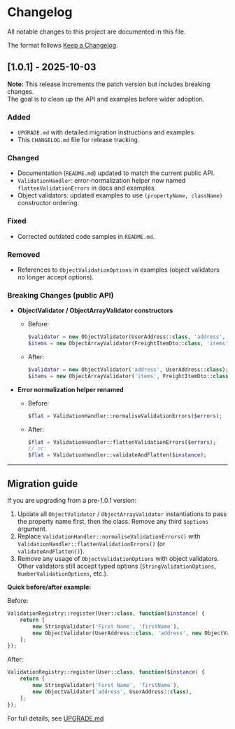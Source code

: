 # Changelog  

All notable changes to this project are documented in this file.  

The format follows [Keep a Changelog](https://keepachangelog.com/en/1.0.0/).  

## [1.0.1] - 2025-10-03  

**Note:** This release increments the patch version but includes breaking changes.  
The goal is to clean up the API and examples before wider adoption.  

### Added  
- `UPGRADE.md` with detailed migration instructions and examples.  
- This `CHANGELOG.md` file for release tracking.  

### Changed  
- Documentation (`README.md`) updated to match the current public API.  
- `ValidationHandler`: error-normalization helper now named `flattenValidationErrors` in docs and examples.  
- Object validators: updated examples to use `(propertyName, className)` constructor ordering.  

### Fixed  
- Corrected outdated code samples in `README.md`.  

### Removed  
- References to `ObjectValidationOptions` in examples (object validators no longer accept options).  

### Breaking Changes (public API)  
- **ObjectValidator / ObjectArrayValidator constructors**  
  - Before:  
    ```php
    $validator = new ObjectValidator(UserAddress::class, 'address', $options);
    $items = new ObjectArrayValidator(FreightItemDto::class, 'items');
    ```  
  - After:  
    ```php
    $validator = new ObjectValidator('address', UserAddress::class);
    $items = new ObjectArrayValidator('items', FreightItemDto::class);
    ```  

- **Error normalization helper renamed**  
  - Before:  
    ```php
    $flat = ValidationHandler::normaliseValidationErrors($errors);
    ```  
  - After:  
    ```php
    $flat = ValidationHandler::flattenValidationErrors($errors);
    // or:
    $flat = ValidationHandler::validateAndFlatten($instance);
    ```  

---

## Migration guide  

If you are upgrading from a pre-1.0.1 version:  

1. Update all `ObjectValidator` / `ObjectArrayValidator` instantiations to pass the property name first, then the class. Remove any third `$options` argument.  
2. Replace `ValidationHandler::normaliseValidationErrors()` with `ValidationHandler::flattenValidationErrors()` (or `validateAndFlatten()`).  
3. Remove any usage of `ObjectValidationOptions` with object validators. Other validators still accept typed options (`StringValidationOptions`, `NumberValidationOptions`, etc.).  

**Quick before/after example:**  

Before:  
```php
ValidationRegistry::register(User::class, function($instance) {
    return [
        new StringValidator('First Name', 'firstName'),
        new ObjectValidator(UserAddress::class, 'address', new ObjectValidationOptions()),
    ];
});
```  

After:  
```php
ValidationRegistry::register(User::class, function($instance) {
    return [
        new StringValidator('First Name', 'firstName'),
        new ObjectValidator('address', UserAddress::class),
    ];
});
```  

For full details, see [UPGRADE.md](https://github.com/your-repo/php-validation-core/blob/v1.0.1/UPGRADE.md)